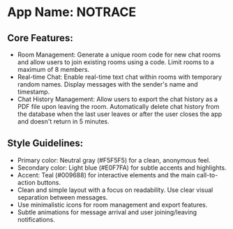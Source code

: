 # **App Name**: NOTRACE

## Core Features:

- Room Management: Generate a unique room code for new chat rooms and allow users to join existing rooms using a code. Limit rooms to a maximum of 8 members.
- Real-time Chat: Enable real-time text chat within rooms with temporary random names. Display messages with the sender's name and timestamp.
- Chat History Management: Allow users to export the chat history as a PDF file upon leaving the room. Automatically delete chat history from the database when the last user leaves or after the user closes the app and doesn't return in 5 minutes.

## Style Guidelines:

- Primary color: Neutral gray (#F5F5F5) for a clean, anonymous feel.
- Secondary color: Light blue (#E0F7FA) for subtle accents and highlights.
- Accent: Teal (#009688) for interactive elements and the main call-to-action buttons.
- Clean and simple layout with a focus on readability. Use clear visual separation between messages.
- Use minimalistic icons for room management and export features.
- Subtle animations for message arrival and user joining/leaving notifications.
